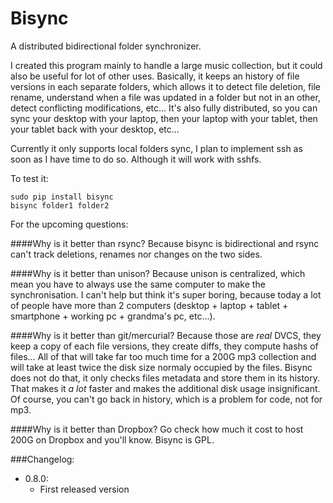Bisync
======

A distributed bidirectional folder synchronizer.

I created this program mainly to handle a large music collection, but it could also be useful for lot of other uses.
Basically, it keeps an history of file versions in each separate folders, which allows it to detect file deletion,
file rename, understand when a file was updated in a folder but not in an other, detect conflicting modifications, etc...
It's also fully distributed, so you can sync your desktop with your laptop, then your laptop with your tablet, then your
tablet back with your desktop, etc...

Currently it only supports local folders sync, I plan to implement ssh as soon as I have time to do so. Although
it will work with sshfs.

To test it:

    sudo pip install bisync
    bisync folder1 folder2

For the upcoming questions:

####Why is it better than rsync?
Because bisync is bidirectional and rsync can't track deletions, renames nor changes on the two sides.

####Why is it better than unison?
Because unison is centralized, which mean you have to always use the same computer to make the synchronisation. I can't
help but think it's super boring, because today a lot of people have more than 2 computers (desktop + laptop + tablet +
smartphone + working pc + grandma's pc, etc...).

####Why is it better than git/mercurial?
Because those are *real* DVCS, they keep a copy of each file versions, they create diffs, they compute hashs of files...
All of that will take far too much time for a 200G mp3 collection and will take at least twice the disk size
normaly occupied by the files. Bisync does not do that, it only checks files metadata and store them in its history.
That makes it *a lot* faster and makes the additional disk usage insignificant. Of course, you can't go back in
history, which is a problem for code, not for mp3.

####Why is it better than Dropbox?
Go check how much it cost to host 200G on Dropbox and you'll know. Bisync is GPL.

###Changelog:
- 0.8.0:
  - First released version
